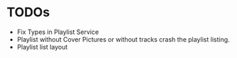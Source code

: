 # TODOs

- Fix Types in Playlist Service
- Playlist without Cover Pictures or without tracks crash the playlist listing.
- Playlist list layout
